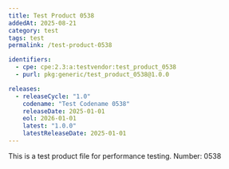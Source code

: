 ```yaml
---
title: Test Product 0538
addedAt: 2025-08-21
category: test
tags: test
permalink: /test-product-0538

identifiers:
  - cpe: cpe:2.3:a:testvendor:test_product_0538
  - purl: pkg:generic/test_product_0538@1.0.0

releases:
  - releaseCycle: "1.0"
    codename: "Test Codename 0538"
    releaseDate: 2025-01-01
    eol: 2026-01-01
    latest: "1.0.0"
    latestReleaseDate: 2025-01-01
---
```


This is a test product file for performance testing. Number: 0538
